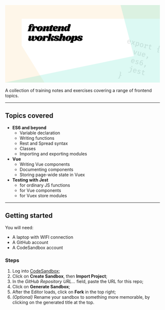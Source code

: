 <img src="social.png" width="640">

A collection of training notes and exercises covering a range of frontend topics.

---

## Topics covered

- **ES6 and beyond**
    *  Variable declaration
    *  Writing functions
    *  Rest and Spread syntax
    *  Classes
    *  Importing and exporting modules
- **Vue**
    *  Writing Vue components
    *  Documenting components
    *  Storing page-wide state in Vuex
- **Testing with Jest**
    *  for ordinary JS functions
    *  for Vue components
    *  for Vuex store modules

---

## Getting started

You will need:

*  A laptop with WIFI connection
*  A GitHub account
*  A CodeSandbox account

### Steps

1. Log into [CodeSandbox](https://codesandbox.io);
2. Click on **Create Sandbox**, then **Import Project**;
3. In the _GitHub Repository URL..._ field, paste the URL for this repo;
4. Click on **Generate Sandbox**;
5. After the Editor loads, click on **Fork** in the top right;
6. _(Optional)_ Rename your sandbox to something more memorable, by clicking on the generated title at the top.
